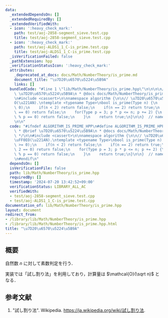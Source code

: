 ```yaml
---
data:
  _extendedDependsOn: []
  _extendedRequiredBy: []
  _extendedVerifiedWith:
  - icon: ':heavy_check_mark:'
    path: test/aoj-2858-segment_sieve.test.cpp
    title: test/aoj-2858-segment_sieve.test.cpp
  - icon: ':heavy_check_mark:'
    path: test/aoj-ALDS1_1_C-is_prime.test.cpp
    title: test/aoj-ALDS1_1_C-is_prime.test.cpp
  _isVerificationFailed: false
  _pathExtension: hpp
  _verificationStatusIcon: ':heavy_check_mark:'
  attributes:
    _deprecated_at_docs: docs/Math/NumberTheory/is_prime.md
    document_title: "\u7D20\u6570\u5224\u5B9A"
    links: []
  bundledCode: "#line 1 \"lib/Math/NumberTheory/is_prime.hpp\"\n\n\n\n/**\n * @brief\
    \ \u7D20\u6570\u5224\u5B9A\n * @docs docs/Math/NumberTheory/is_prime.md\n */\n\
    \n#include <cassert>\n\nnamespace algorithm {\n\n// \u7D20\u6570\u5224\u5B9A\uFF0E\
    O(\u221AN).\ntemplate <typename Type>\nbool is_prime(Type n) {\n    assert(n >=\
    \ 0);\n    if(n < 2) return false;\n    if(n == 2) return true;\n    if(n % 2\
    \ == 0) return false;\n    for(Type p = 3; p * p <= n; p += 2) {\n        if(n\
    \ % p == 0) return false;\n    }\n    return true;\n}\n\n}  // namespace algorithm\n\
    \n\n"
  code: "#ifndef ALGORITHM_IS_PRIME_HPP\n#define ALGORITHM_IS_PRIME_HPP 1\n\n/**\n\
    \ * @brief \u7D20\u6570\u5224\u5B9A\n * @docs docs/Math/NumberTheory/is_prime.md\n\
    \ */\n\n#include <cassert>\n\nnamespace algorithm {\n\n// \u7D20\u6570\u5224\u5B9A\
    \uFF0EO(\u221AN).\ntemplate <typename Type>\nbool is_prime(Type n) {\n    assert(n\
    \ >= 0);\n    if(n < 2) return false;\n    if(n == 2) return true;\n    if(n %\
    \ 2 == 0) return false;\n    for(Type p = 3; p * p <= n; p += 2) {\n        if(n\
    \ % p == 0) return false;\n    }\n    return true;\n}\n\n}  // namespace algorithm\n\
    \n#endif\n"
  dependsOn: []
  isVerificationFile: false
  path: lib/Math/NumberTheory/is_prime.hpp
  requiredBy: []
  timestamp: '2024-07-20 13:42:52+09:00'
  verificationStatus: LIBRARY_ALL_AC
  verifiedWith:
  - test/aoj-2858-segment_sieve.test.cpp
  - test/aoj-ALDS1_1_C-is_prime.test.cpp
documentation_of: lib/Math/NumberTheory/is_prime.hpp
layout: document
redirect_from:
- /library/lib/Math/NumberTheory/is_prime.hpp
- /library/lib/Math/NumberTheory/is_prime.hpp.html
title: "\u7D20\u6570\u5224\u5B9A"
---
```

## 概要

自然数 $n$ に対して素数判定を行う．

実装では「試し割り法」を利用しており，計算量は $\mathcal{O}(\sqrt n)$ となる．


## 参考文献

1. "試し割り法". Wikipedia. <https://ja.wikipedia.org/wiki/試し割り法>.
